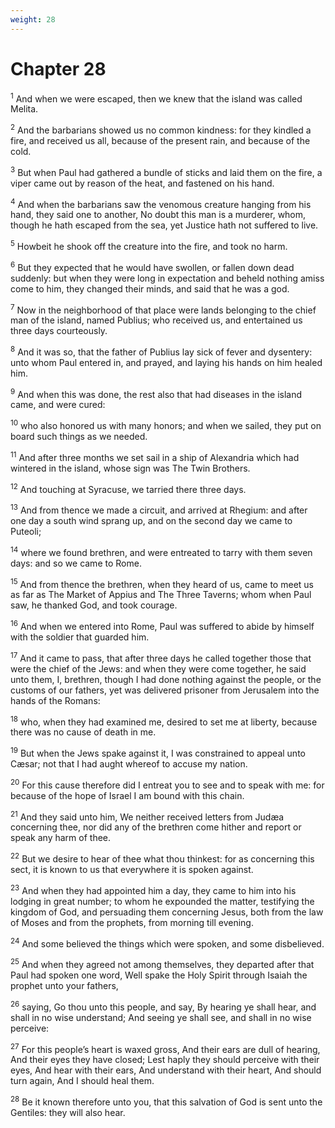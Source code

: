 ```yaml
---
weight: 28
---
```


# Chapter 28

<sup>1</sup> And when we were escaped, then we knew that the island was called Melita. 

<sup>2</sup> And the barbarians showed us no common kindness: for they kindled a fire, and received us all, because of the present rain, and because of the cold. 

<sup>3</sup> But when Paul had gathered a bundle of sticks and laid them on the fire, a viper came out by reason of the heat, and fastened on his hand. 

<sup>4</sup> And when the barbarians saw the venomous creature hanging from his hand, they said one to another, No doubt this man is a murderer, whom, though he hath escaped from the sea, yet Justice hath not suffered to live. 

<sup>5</sup> Howbeit he shook off the creature into the fire, and took no harm. 

<sup>6</sup> But they expected that he would have swollen, or fallen down dead suddenly: but when they were long in expectation and beheld nothing amiss come to him, they changed their minds, and said that he was a god. 

<sup>7</sup> Now in the neighborhood of that place were lands belonging to the chief man of the island, named Publius; who received us, and entertained us three days courteously. 

<sup>8</sup> And it was so, that the father of Publius lay sick of fever and dysentery: unto whom Paul entered in, and prayed, and laying his hands on him healed him. 

<sup>9</sup> And when this was done, the rest also that had diseases in the island came, and were cured: 

<sup>10</sup> who also honored us with many honors; and when we sailed, they put on board such things as we needed. 

<sup>11</sup> And after three months we set sail in a ship of Alexandria which had wintered in the island, whose sign was The Twin Brothers. 

<sup>12</sup> And touching at Syracuse, we tarried there three days. 

<sup>13</sup> And from thence we made a circuit, and arrived at Rhegium: and after one day a south wind sprang up, and on the second day we came to Puteoli; 

<sup>14</sup> where we found brethren, and were entreated to tarry with them seven days: and so we came to Rome. 

<sup>15</sup> And from thence the brethren, when they heard of us, came to meet us as far as The Market of Appius and The Three Taverns; whom when Paul saw, he thanked God, and took courage. 

<sup>16</sup> And when we entered into Rome, Paul was suffered to abide by himself with the soldier that guarded him. 

<sup>17</sup> And it came to pass, that after three days he called together those that were the chief of the Jews: and when they were come together, he said unto them, I, brethren, though I had done nothing against the people, or the customs of our fathers, yet was delivered prisoner from Jerusalem into the hands of the Romans: 

<sup>18</sup> who, when they had examined me, desired to set me at liberty, because there was no cause of death in me. 

<sup>19</sup> But when the Jews spake against it, I was constrained to appeal unto Cæsar; not that I had aught whereof to accuse my nation. 

<sup>20</sup> For this cause therefore did I entreat you to see and to speak with me: for because of the hope of Israel I am bound with this chain. 

<sup>21</sup> And they said unto him, We neither received letters from Judæa concerning thee, nor did any of the brethren come hither and report or speak any harm of thee. 

<sup>22</sup> But we desire to hear of thee what thou thinkest: for as concerning this sect, it is known to us that everywhere it is spoken against. 

<sup>23</sup> And when they had appointed him a day, they came to him into his lodging in great number; to whom he expounded the matter, testifying the kingdom of God, and persuading them concerning Jesus, both from the law of Moses and from the prophets, from morning till evening. 

<sup>24</sup> And some believed the things which were spoken, and some disbelieved. 

<sup>25</sup> And when they agreed not among themselves, they departed after that Paul had spoken one word, Well spake the Holy Spirit through Isaiah the prophet unto your fathers, 

<sup>26</sup> saying, Go thou unto this people, and say, By hearing ye shall hear, and shall in no wise understand; And seeing ye shall see, and shall in no wise perceive: 

<sup>27</sup> For this people’s heart is waxed gross, And their ears are dull of hearing, And their eyes they have closed; Lest haply they should perceive with their eyes, And hear with their ears, And understand with their heart, And should turn again, And I should heal them. 

<sup>28</sup> Be it known therefore unto you, that this salvation of God is sent unto the Gentiles: they will also hear. 

